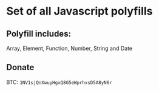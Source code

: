 # Set of all Javascript polyfills

## Polyfill includes:

Array, Element, Function, Number, String and Date

## Donate

BTC: `1NV1sjQnXwuyHgxQ8G5eWprhxsD5A8yN6r`
